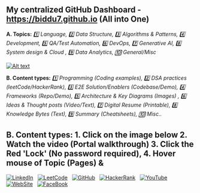 ## My centralized GitHub Dashboard - https://biddu7.github.io (All into One)
**A. Topics:** *:one: Language, :two: Data Structure, :three: Algorithms & Patterns, :four: Development, :five: QA/Test Automation, :six: DevOps, :seven: Generative AI, :eight: System design & Cloud , :nine: Data Analytics, :keycap_ten: General/Misc*

[![Alt text](https://github.com/biddu7/biddu7/assets/27678248/e1c83a00-1c06-4f38-9514-cb3ae355ee10 "Click me")](https://biddu7.github.io)

**B. Content types:** *:one: Programming (Coding examples), :two: DSA practices (leetCode/HackerRank), :three: E2E Solution/Enablers (Codebase/Demo), :four: Frameworks (Repo/Demo), :five: Architecture & Key Diagrams (Images) , :six: Ideas & Thought posts (Video/Text), :seven: Digital Resume (Printable), :eight: Knowledge Bytes (Text), :nine: Summary (Cheatsheets), :keycap_ten: Misc..*

**B. Content types:** 1. Click on the image below 2. Watch the video (Portal walkthrough) 3. Click the Red 'Lock' (No password required), 4. Hover mouse of Topic (Pages) &
---
[![LinkedIn](https://github.com/biddu7/biddu7/assets/27678248/d8e972d8-022a-4d8e-a8ec-70fc20e26531)](https://www.linkedin.com/in/joydeep-basu-4a760763/)
&nbsp;
[![LeetCode](https://github.com/biddu7/biddu7/assets/27678248/3ec06380-ace4-4e39-a38b-0c190bee75fb)](https://leetcode.com/jbasu07/)
&nbsp;
[![GitHub](https://github.com/biddu7/biddu7/assets/27678248/2d11a0c8-3339-48fb-9414-76806516d268)](https://biddu7.github.io/)
&nbsp;
[![HackerRank](https://github.com/biddu7/biddu7/assets/27678248/daa11c8e-8d37-4178-a42d-feedf7eb38d4)](https://www.hackerrank.com/joydeep_basu/)
&nbsp;
[![YouTube](https://github.com/biddu7/biddu7/assets/27678248/42b4a499-ea2a-4a34-8ddb-c59b3e028241)](https://youtube.com/@biddu7)
&nbsp;
[![WebSite](https://github.com/biddu7/biddu7/assets/27678248/212d5fc9-c65e-451f-a93c-7bd90d726dd9)](https://biddu7.github.io/)
&nbsp;
[![FaceBook](https://github.com/biddu7/biddu7/assets/27678248/b6e7a43a-2383-447f-b886-e7964f0e66f4)]()
